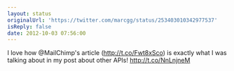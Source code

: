 ```yaml
---
layout: status
originalUrl: 'https://twitter.com/marcgg/status/253403010342977537'
isReply: false
date: 2012-10-03 07:56:00
---
```


I love how @MailChimp's article (http://t.co/Fwt8xSco) is exactly what I was talking about in my post about other APIs! http://t.co/NnLnjneM
